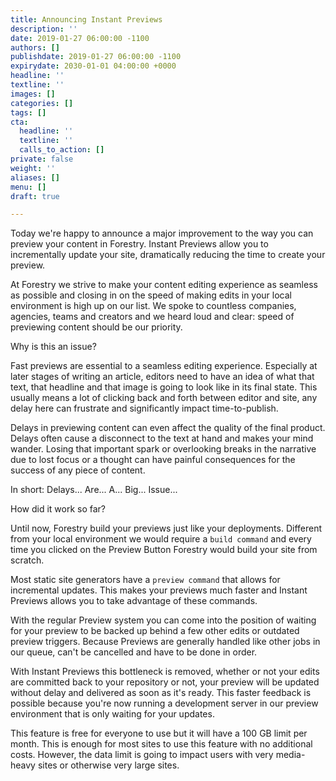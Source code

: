 ```yaml
---
title: Announcing Instant Previews
description: ''
date: 2019-01-27 06:00:00 -1100
authors: []
publishdate: 2019-01-27 06:00:00 -1100
expirydate: 2030-01-01 04:00:00 +0000
headline: ''
textline: ''
images: []
categories: []
tags: []
cta:
  headline: ''
  textline: ''
  calls_to_action: []
private: false
weight: ''
aliases: []
menu: []
draft: true

---
```

Today we're happy to announce a major improvement to the way you can preview your content in Forestry. Instant Previews allow you to incrementally update your site, dramatically reducing the time to create your preview.

At Forestry we strive to make your content editing experience as seamless as possible and closing in on the speed of making edits in your local environment is high up on our list. We spoke to countless companies, agencies, teams and creators and we heard loud and clear: speed of previewing content should be our priority. 

Why is this an issue?

Fast previews are essential to a seamless editing experience. Especially at later stages of writing an article, editors need to have an idea of what that text, that headline and that image is going to look like in its final state. This usually means a lot of clicking back and forth between editor and site, any delay here can frustrate and significantly impact time-to-publish.  
  
Delays in previewing content can even affect the quality of the final product. Delays often cause a disconnect to the text at hand and makes your mind wander. Losing that important spark or overlooking breaks in the narrative due to lost focus or a thought can have painful consequences for the success of any piece of content.  
  
In short: Delays... Are... A... Big... Issue...

How did it work so far?

Until now, Forestry build your previews just like your deployments. Different from your local environment we would require a `build command` and every time you clicked on the Preview Button Forestry would build your site from scratch.  
  
Most static site generators have a `preview command` that allows for incremental updates. This makes your previews much faster and Instant Previews allows you to take advantage of these commands.  
  
With the regular Preview system you can come into the position of waiting for your preview to be backed up behind a few other edits or outdated preview triggers. Because Previews are generally handled like other jobs in our queue, can't be cancelled and have to be done in order.  
  
With Instant Previews this bottleneck is removed, whether or not your edits are committed back to your repository or not, your preview will be updated without delay and delivered as soon as it's ready. This faster feedback is possible because you're now running a development server in our preview environment that is only waiting for your updates.

This feature is free for everyone to use but it will have a 100 GB limit per month. This is enough for most sites to use this feature with no additional costs. However, the data limit is going to impact users with very media-heavy sites or otherwise very large sites.